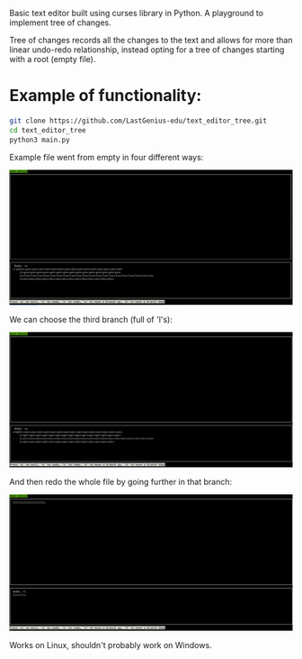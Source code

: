 Basic text editor built using curses library in Python. A playground to implement tree of changes.

Tree of changes records all the changes to the text and allows for more than linear undo-redo relationship, instead opting for a tree of changes starting with a root (empty file).

# Example of functionality:

```bash
git clone https://github.com/LastGenius-edu/text_editor_tree.git
cd text_editor_tree
python3 main.py
```

Example file went from empty in four different ways:

![](https://raw.githubusercontent.com/LastGenius-edu/text_editor_tree/master/img1.png)

We can choose the third branch (full of 'l's):

![](https://raw.githubusercontent.com/LastGenius-edu/text_editor_tree/master/img2.png)

And then redo the whole file by going further in that branch:

![](https://raw.githubusercontent.com/LastGenius-edu/text_editor_tree/master/img3.png) 

Works on Linux, shouldn't probably work on Windows.